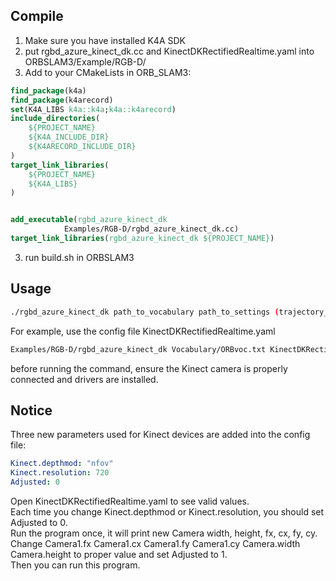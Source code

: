 ## Compile
1. Make sure you have installed K4A SDK  
2. put rgbd_azure_kinect_dk.cc and KinectDKRectifiedRealtime.yaml into ORBSLAM3/Example/RGB-D/  
2. Add to your CMakeLists in ORB_SLAM3:
```cmake
find_package(k4a)
find_package(k4arecord)
set(K4A_LIBS k4a::k4a;k4a::k4arecord)
include_directories(
    ${PROJECT_NAME}
    ${K4A_INCLUDE_DIR}
    ${K4ARECORD_INCLUDE_DIR}
)
target_link_libraries(
    ${PROJECT_NAME}
    ${K4A_LIBS}
)


add_executable(rgbd_azure_kinect_dk
            Examples/RGB-D/rgbd_azure_kinect_dk.cc)
target_link_libraries(rgbd_azure_kinect_dk ${PROJECT_NAME})
```
3. run build.sh in ORBSLAM3  

## Usage
```bash
./rgbd_azure_kinect_dk path_to_vocabulary path_to_settings (trajectory_file_name)
```
For example, use the config file KinectDKRectifiedRealtime.yaml
```bash
Examples/RGB-D/rgbd_azure_kinect_dk Vocabulary/ORBvoc.txt KinectDKRectifiedRealtime.yaml
```
before running the command, ensure the Kinect camera is properly connected and drivers are installed.  

## Notice
Three new parameters used for Kinect devices are added into the config file:
```yaml
Kinect.depthmod: "nfov"
Kinect.resolution: 720
Adjusted: 0
```
Open KinectDKRectifiedRealtime.yaml to see valid values.  
Each time you change Kinect.depthmod or Kinect.resolution, you should set Adjusted to 0.  
Run the program once, it will print new Camera width, height, fx, cx, fy, cy.  
Change Camera1.fx Camera1.cx Camera1.fy Camera1.cy Camera.width Camera.height to proper value and set Adjusted to 1.  
Then you can run this program.  
